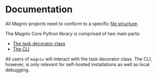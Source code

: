 # Documentation

All Magniv projects need to conform to a specific [file structure](../documentation/file-structure).

The Magniv Core Python library is comprised of two main parts:

* [The task decorator class](../documentation/task-decorator)
* [The CLI](../documentation/cli)


All users of `magniv` will interact with the task decorator class. The CLI, however, is only relevant for self-hosted installations as well as local debugging.
